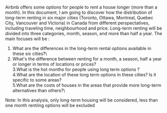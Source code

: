 Airbnb offers some options for people to rent a house longer (more than a month). In this document, I am going to discover how the distribution of long-term renting in six major cities (Toronto, Ottawa, Montreal, Quebec City, Vancouver and Victoria) in Canada from different perspectatives, including traveling time, neighbourhood and price. Long-term renting will be divided into three categories, month, season, and more than half a year. The main focuses will be :

1. What are the differences in the long-term rental options available in these six cities?\
2. What's the difference between renting for a month, a season, half a year or longer in terms of locations or prices?\
3.What is the hot months for people using long term options ?\
4.What are the location of these long term options in these cities? Is it specific to some areas?\
5.What are the costs of houses in the areas that provide more long-term alternatives than others?\

Note: In this analysis, only long-term housing will be considered, less than one month rentiing options will be excluded
